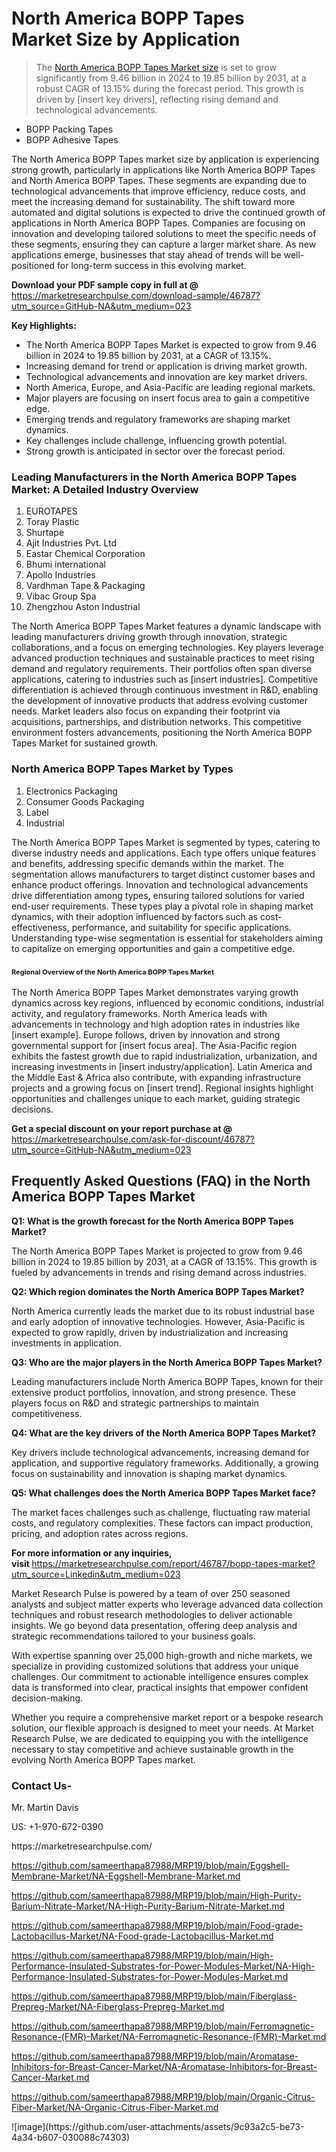 <h1>North America BOPP Tapes Market&nbsp;Size by Application</h1><blockquote><p>The <a href="https://marketresearchpulse.com/download-sample/46787?utm_source=GitHub-NA&amp;utm_medium=023">North America BOPP Tapes Market size</a> is set to grow significantly from 9.46 billion in 2024 to 19.85 billion by 2031, at a robust CAGR of 13.15% during the forecast period. This growth is driven by [insert key drivers], reflecting rising demand and technological advancements.</p></blockquote><ul><li>BOPP Packing Tapes<li> BOPP Adhesive Tapes</li></ul><p>The North America BOPP Tapes market size by application is experiencing strong growth, particularly in applications like North America BOPP Tapes and North America BOPP Tapes. These segments are expanding due to technological advancements that improve efficiency, reduce costs, and meet the increasing demand for sustainability. The shift toward more automated and digital solutions is expected to drive the continued growth of applications in North America BOPP Tapes. Companies are focusing on innovation and developing tailored solutions to meet the specific needs of these segments, ensuring they can capture a larger market share. As new applications emerge, businesses that stay ahead of trends will be well-positioned for long-term success in this evolving market.</p><p><strong>Download your PDF sample copy in full at @ </strong><a href="https://marketresearchpulse.com/download-sample/46787?utm_source=GitHub-NA&amp;utm_medium=023">https://marketresearchpulse.com/download-sample/46787?utm_source=GitHub-NA&amp;utm_medium=023</a></p><p><strong>Key Highlights: </strong></p><ul><li>The North America BOPP Tapes Market is expected to grow from 9.46 billion in 2024 to 19.85 billion by 2031, at a CAGR of 13.15%.</li><li>Increasing demand for trend or application is driving market growth.</li><li>Technological advancements and innovation are key market drivers.</li><li>North America, Europe, and Asia-Pacific are leading regional markets.</li><li>Major players are focusing on insert focus area to gain a competitive edge.</li><li>Emerging trends and regulatory frameworks are shaping market dynamics.</li><li>Key challenges include challenge, influencing growth potential.</li><li>Strong growth is anticipated in sector over the forecast period.</li></ul><h3>Leading Manufacturers in the North America BOPP Tapes Market: A Detailed Industry Overview</h3><ol><li>EUROTAPES</li><li>Toray Plastic</li><li>Shurtape</li><li>Ajit Industries Pvt. Ltd</li><li>Eastar Chemical Corporation</li><li>Bhumi international</li><li>Apollo Industries</li><li>Vardhman Tape & Packaging</li><li>Vibac Group Spa</li><li>Zhengzhou Aston Industrial</li></ol><div class="flex max-w-full flex-col flex-grow"><div class="min-h-8 text-message flex w-full flex-col items-end gap-2 whitespace-normal break-words [.text-message+&amp;]:mt-5" dir="auto" data-message-author-role="assistant" data-message-id="fd8432e4-4910-450d-b182-61b7bfb0a01f" data-message-model-slug="gpt-4o"><div class="flex w-full flex-col gap-1 empty:hidden first:pt-[3px]"><div class="markdown prose w-full break-words dark:prose-invert light"><p>The North America BOPP Tapes Market features a dynamic landscape with leading manufacturers driving growth through innovation, strategic collaborations, and a focus on emerging technologies. Key players leverage advanced production techniques and sustainable practices to meet rising demand and regulatory requirements. Their portfolios often span diverse applications, catering to industries such as [insert industries]. Competitive differentiation is achieved through continuous investment in R&amp;D, enabling the development of innovative products that address evolving customer needs. Market leaders also focus on expanding their footprint via acquisitions, partnerships, and distribution networks. This competitive environment fosters advancements, positioning the North America BOPP Tapes Market for sustained growth.</p></div></div></div></div><h3>North America BOPP Tapes Market by Types</h3><ol><li>Electronics Packaging<li> Consumer Goods Packaging<li> Label<li> Industrial</li></ol><div class="flex max-w-full flex-col flex-grow"><div class="min-h-8 text-message flex w-full flex-col items-end gap-2 whitespace-normal break-words [.text-message+&amp;]:mt-5" dir="auto" data-message-author-role="assistant" data-message-id="084470be-0bb7-4664-bddf-5156b4f41249" data-message-model-slug="gpt-4o-mini"><div class="flex w-full flex-col gap-1 empty:hidden first:pt-[3px]"><div class="markdown prose w-full break-words dark:prose-invert light"><p>The North America BOPP Tapes Market is segmented by types, catering to diverse industry needs and applications. Each type offers unique features and benefits, addressing specific demands within the market. The segmentation allows manufacturers to target distinct customer bases and enhance product offerings. Innovation and technological advancements drive differentiation among types, ensuring tailored solutions for varied end-user requirements. These types play a pivotal role in shaping market dynamics, with their adoption influenced by factors such as cost-effectiveness, performance, and suitability for specific applications. Understanding type-wise segmentation is essential for stakeholders aiming to capitalize on emerging opportunities and gain a competitive edge.</p></div></div></div></div><h3><span style="font-size: 11px;">Regional Overview of the North America BOPP Tapes Market</span></h3><div class="flex max-w-full flex-col flex-grow"><div class="min-h-8 text-message flex w-full flex-col items-end gap-2 whitespace-normal break-words [.text-message+&amp;]:mt-5" dir="auto" data-message-author-role="assistant" data-message-id="e9038762-ce64-4e30-91c9-9bd413514231" data-message-model-slug="gpt-4o-mini"><div class="flex w-full flex-col gap-1 empty:hidden first:pt-[3px]"><div class="markdown prose w-full break-words dark:prose-invert light"><p>The North America BOPP Tapes Market demonstrates varying growth dynamics across key regions, influenced by economic conditions, industrial activity, and regulatory frameworks. North America leads with advancements in technology and high adoption rates in industries like [insert example]. Europe follows, driven by innovation and strong governmental support for [insert focus area]. The Asia-Pacific region exhibits the fastest growth due to rapid industrialization, urbanization, and increasing investments in [insert industry/application]. Latin America and the Middle East &amp; Africa also contribute, with expanding infrastructure projects and a growing focus on [insert trend]. Regional insights highlight opportunities and challenges unique to each market, guiding strategic decisions.</p></div></div></div></div><p><strong>Get a special discount on your report purchase at @ </strong><a href="https://marketresearchpulse.com/ask-for-discount/46787?utm_source=GitHub-NA&amp;utm_medium=023">https://marketresearchpulse.com/ask-for-discount/46787?utm_source=GitHub-NA&amp;utm_medium=023</a></p><h2>Frequently Asked Questions (FAQ) in the North America BOPP Tapes Market</h2><p><strong>Q1: What is the growth forecast for the North America BOPP Tapes Market?</strong></p><p>The North America BOPP Tapes Market is projected to grow from 9.46 billion in 2024 to 19.85 billion by 2031, at a CAGR of 13.15%. This growth is fueled by advancements in trends and rising demand across industries.</p><p><strong>Q2: Which region dominates the North America BOPP Tapes Market?</strong></p><p>North America currently leads the market due to its robust industrial base and early adoption of innovative technologies. However, Asia-Pacific is expected to grow rapidly, driven by industrialization and increasing investments in application.</p><p><strong>Q3: Who are the major players in the North America BOPP Tapes Market?</strong></p><p>Leading manufacturers include North America BOPP Tapes, known for their extensive product portfolios, innovation, and strong presence. These players focus on R&amp;D and strategic partnerships to maintain competitiveness.</p><p><strong>Q4: What are the key drivers of the North America BOPP Tapes Market?</strong></p><p>Key drivers include technological advancements, increasing demand for application, and supportive regulatory frameworks. Additionally, a growing focus on sustainability and innovation is shaping market dynamics.</p><p><strong>Q5: What challenges does the North America BOPP Tapes Market face?</strong></p><p>The market faces challenges such as challenge, fluctuating raw material costs, and regulatory complexities. These factors can impact production, pricing, and adoption rates across regions.</p><p><strong>For more information or any inquiries, visit&nbsp;</strong><a href="https://marketresearchpulse.com/report/46787/bopp-tapes-market?utm_source=Linkedin&utm_medium=023">https://marketresearchpulse.com/report/46787/bopp-tapes-market?utm_source=Linkedin&utm_medium=023</a></p><p>Market Research Pulse is powered by a team of over 250 seasoned analysts and subject matter experts who leverage advanced data collection techniques and robust research methodologies to deliver actionable insights. We go beyond data presentation, offering deep analysis and strategic recommendations tailored to your business goals.</p><p>With expertise spanning over 25,000 high-growth and niche markets, we specialize in providing customized solutions that address your unique challenges. Our commitment to actionable intelligence ensures complex data is transformed into clear, practical insights that empower confident decision-making.</p><p>Whether you require a comprehensive market report or a bespoke research solution, our flexible approach is designed to meet your needs. At Market Research Pulse, we are dedicated to equipping you with the intelligence necessary to stay competitive and achieve sustainable growth in the evolving North America BOPP Tapes market.</p><h3><strong>Contact Us-</strong></h3><p>Mr. Martin Davis</p><p>US: +1-970-672-0390</p><p>https://marketresearchpulse.com/</p><p><a href="https://github.com/sameerthapa87988/MRP19/blob/main/Eggshell-Membrane-Market/NA-Eggshell-Membrane-Market.md">https://github.com/sameerthapa87988/MRP19/blob/main/Eggshell-Membrane-Market/NA-Eggshell-Membrane-Market.md</a></p><p><a href="https://github.com/sameerthapa87988/MRP19/blob/main/High-Purity-Barium-Nitrate-Market/NA-High-Purity-Barium-Nitrate-Market.md">https://github.com/sameerthapa87988/MRP19/blob/main/High-Purity-Barium-Nitrate-Market/NA-High-Purity-Barium-Nitrate-Market.md</a></p><p><a href="https://github.com/sameerthapa87988/MRP19/blob/main/Food-grade-Lactobacillus-Market/NA-Food-grade-Lactobacillus-Market.md">https://github.com/sameerthapa87988/MRP19/blob/main/Food-grade-Lactobacillus-Market/NA-Food-grade-Lactobacillus-Market.md</a></p><p><a href="https://github.com/sameerthapa87988/MRP19/blob/main/High-Performance-Insulated-Substrates-for-Power-Modules-Market/NA-High-Performance-Insulated-Substrates-for-Power-Modules-Market.md">https://github.com/sameerthapa87988/MRP19/blob/main/High-Performance-Insulated-Substrates-for-Power-Modules-Market/NA-High-Performance-Insulated-Substrates-for-Power-Modules-Market.md</a></p><p><a href="https://github.com/sameerthapa87988/MRP19/blob/main/Fiberglass-Prepreg-Market/NA-Fiberglass-Prepreg-Market.md">https://github.com/sameerthapa87988/MRP19/blob/main/Fiberglass-Prepreg-Market/NA-Fiberglass-Prepreg-Market.md</a></p><p><a href="https://github.com/sameerthapa87988/MRP19/blob/main/Ferromagnetic-Resonance-(FMR)-Market/NA-Ferromagnetic-Resonance-(FMR)-Market.md">https://github.com/sameerthapa87988/MRP19/blob/main/Ferromagnetic-Resonance-(FMR)-Market/NA-Ferromagnetic-Resonance-(FMR)-Market.md</a></p><p><a href="https://github.com/sameerthapa87988/MRP19/blob/main/Aromatase-Inhibitors-for-Breast-Cancer-Market/NA-Aromatase-Inhibitors-for-Breast-Cancer-Market.md">https://github.com/sameerthapa87988/MRP19/blob/main/Aromatase-Inhibitors-for-Breast-Cancer-Market/NA-Aromatase-Inhibitors-for-Breast-Cancer-Market.md</a></p><p><a href="https://github.com/sameerthapa87988/MRP19/blob/main/Organic-Citrus-Fiber-Market/NA-Organic-Citrus-Fiber-Market.md">https://github.com/sameerthapa87988/MRP19/blob/main/Organic-Citrus-Fiber-Market/NA-Organic-Citrus-Fiber-Market.md</a></p>
![image](https://github.com/user-attachments/assets/9c93a2c5-be73-4a34-b607-030088c74303)
